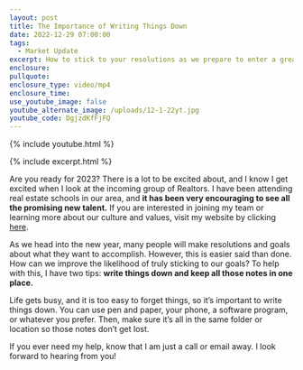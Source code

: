 ```yaml
---
layout: post
title: The Importance of Writing Things Down
date: 2022-12-29 07:00:00
tags:
  - Market Update
excerpt: How to stick to your resolutions as we prepare to enter a great year.
enclosure:
pullquote:
enclosure_type: video/mp4
enclosure_time:
use_youtube_image: false
youtube_alternate_image: /uploads/12-1-22yt.jpg
youtube_code: DgjzdKfFjFQ
---
```

{% include youtube.html %}

{% include excerpt.html %}

Are you ready for 2023? There is a lot to be excited about, and I know I get excited when I look at the incoming group of Realtors. I have been attending real estate schools in our area, and **it has been very encouraging to see all the promising new talent.** If you are interested in joining my team or learning more about our culture and values, visit my website by clicking [here](https://jbreteam.com/).&nbsp;

As we head into the new year, many people will make resolutions and goals about what they want to accomplish. However, this is easier said than done. How can we improve the likelihood of truly sticking to our goals? To help with this, I have two tips: **write things down and keep all those notes in one place.&nbsp;**

Life gets busy, and it is too easy to forget things, so it’s important to write things down. You can use pen and paper, your phone, a software program, or whatever you prefer. Then, make sure it’s all in the same folder or location so those notes don’t get lost.&nbsp;

If you ever need my help, know that I am just a call or email away. I look forward to hearing from you\!